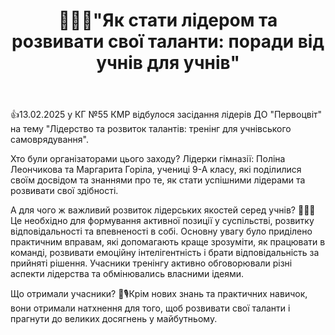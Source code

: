 ﻿---
title: '🙂💙💛"Як стати лідером та розвивати свої таланти: поради від учнів для учнів"'
---

👍13.02.2025 у КГ №55 КМР відбулося засідання лідерів ДО "Первоцвіт" на тему "Лідерство та розвиток талантів: тренінг для учнівського самоврядування".

Хто були організаторами цього заходу? Лідерки гімназії: Поліна Леончикова та Маргарита Горіла, учениці 9-А класу, які поділилися своїм досвідом та знаннями про те, як стати успішними лідерами та розвивати свої здібності.

А для чого ж важливий розвиток лідерських якостей серед учнів? 💛💙🙂 Це необхідно для формування активної позиції у суспільстві, розвитку відповідальності та впевненості в собі. Основну увагу було приділено практичним вправам, які допомагають краще зрозуміти, як працювати в команді, розвивати емоційну інтелігентність і брати відповідальність за прийняті рішення. Учасники тренінгу активно обговорювали різні аспекти лідерства та обмінювались власними ідеями.

Що отримали учасники? 🤝🎙️Крім нових знань та практичних навичок, вони отримали натхнення для того, щоб розвивати свої таланти і прагнути до великих досягнень у майбутньому.

<slideshow />
